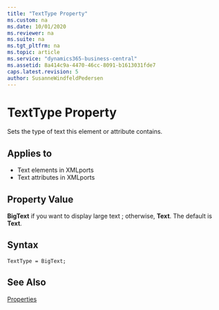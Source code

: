 ```yaml
---
title: "TextType Property"
ms.custom: na
ms.date: 10/01/2020
ms.reviewer: na
ms.suite: na
ms.tgt_pltfrm: na
ms.topic: article
ms.service: "dynamics365-business-central"
ms.assetid: 8a414c9a-4470-46cc-8091-b1613031fde7
caps.latest.revision: 5
author: SusanneWindfeldPedersen
---
```


 

# TextType Property
Sets the type of text this element or attribute contains.  
  
## Applies to  
 - Text elements in XMLports  
 - Text attributes in XMLports
  
## Property Value  
 **BigText** if you want to display large text ; otherwise, **Text**. The default is **Text**.  
 
## Syntax
```
TextType = BigText;
```

## See Also  
 [Properties](devenv-properties.md)